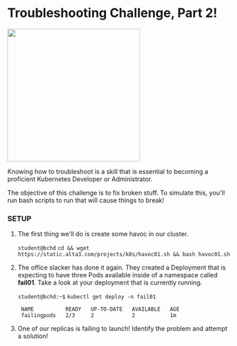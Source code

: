 # Troubleshooting Challenge, Part 2!

<img src="https://www.jeffgeerling.com/sites/default/files/images/kubectl-meme-image.jpg" width="300"/>

Knowing how to troubleshoot is a skill that is essential to becoming a proficient Kubernetes Developer or Administrator.

The objective of this challenge is to fix broken stuff. To simulate this, you'll run bash scripts to run that will cause things to break!

### SETUP

1. The first thing we'll do is create some havoc in our cluster. 

    `student@bchd` `cd && wget https://static.alta3.com/projects/k8s/havoc01.sh && bash havoc01.sh`
    
0. The office slacker has done it again. They created a Deployment that is expecting to have three Pods available inside of a namespace called **fail01**. Take a look at your deployment that is currently running.

    `student@bchd:~$` `kubectl get deploy -n fail01`
    
        NAME          READY   UP-TO-DATE   AVAILABLE   AGE
        failingpods   2/3     2            2           1m
    
0. One of our replicas is failing to launch! Identify the problem and attempt a solution!
